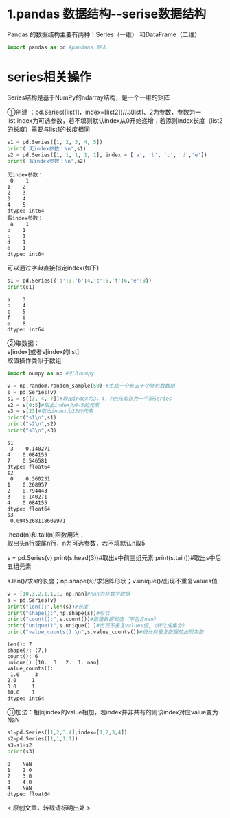 
# 1.pandas 数据结构--serise数据结构

Pandas 的数据结构主要有两种：Series（一维） 和DataFrame（二维） 


```python
import pandas as pd #pandans 导入
```

# series相关操作

Series结构是基于NumPy的ndarray结构，是一个一维的矩阵

①创建 ：pd.Series([list1]，index=[list2])//以list1、2为参数，参数为一list;index为可选参数，若不填则默认index从0开始递增；若添则index长度（list2的长度）需要与list1的长度相同


```python
s1 = pd.Series([1, 2, 3, 4, 5])
print('无index参数：\n',s1)
s2 = pd.Series([1, 1, 1, 1, 1], index = ['a', 'b', 'c', 'd','e'])
print('有index参数：\n',s2)
```

    无index参数：
     0    1
    1    2
    2    3
    3    4
    4    5
    dtype: int64
    有index参数：
     a    1
    b    1
    c    1
    d    1
    e    1
    dtype: int64


可以通过字典直接指定index(如下)


```python
s1 = pd.Series({'a':3,'b':4,'c':5,'f':6,'e':8})
print(s1)
```

    a    3
    b    4
    c    5
    f    6
    e    8
    dtype: int64


②取数据：<br>s[index]或者s[index的list]
<br>取值操作类似于数组


```python
import numpy as np #引入numpy

v = np.random.random_sample(50) #生成一个有五十个随机数数组
s = pd.Series(v)
s1 = s[[3, 4, 7]]#取出index为3，4，7的元素存为一个新Series
s2 = s[0:5]#取出index为0-5的元素
s3 = s[23]#取出index为23的元素
print("s1\n",s1)
print("s2\n",s2)
print("s3\n",s3)
```

    s1
     3    0.140271
    4    0.084155
    7    0.546581
    dtype: float64
    s2
     0    0.360231
    1    0.268957
    2    0.794443
    3    0.140271
    4    0.084155
    dtype: float64
    s3
     0.0945268118609971


.head(n)和.tail(n)函数用法：
<br>取出头n行或尾n行，n为可选参数，若不填默认n取5

s = pd.Series(v)
print(s.head(3))#取出s中前三组元素
print(s.tail())#取出s中后五组元素

s.len()/求s的长度；np.shape(s)/求矩阵形状；v.unique()/出现不重复values值


```python
v = [10,3,2,1,1,1, np.nan]#nan为非数字数据
s = pd.Series(v)
print("len():",len(s))#长度
print("shape():",np.shape(s))#形状
print("count():",s.count())#数值数据长度（不包含nan）
print("unique()",s.unique() )#出现不重复values值,（转化成集合）
print("value_counts():\n",s.value_counts())#统计非重复数据的出现次数
```

    len(): 7
    shape(): (7,)
    count(): 6
    unique() [10.  3.  2.  1. nan]
    value_counts():
     1.0     3
    2.0     1
    3.0     1
    10.0    1
    dtype: int64


③加法：相同index的value相加，若index并非共有的则该index对应value变为NaN


```python
s1=pd.Series([1,2,3,4],index=[1,2,3,4])
s2=pd.Series([1,1,1,1])
s3=s1+s2
print(s3)
```

    0    NaN
    1    2.0
    2    3.0
    3    4.0
    4    NaN
    dtype: float64


 < 原创文章，转载请标明出处 >
